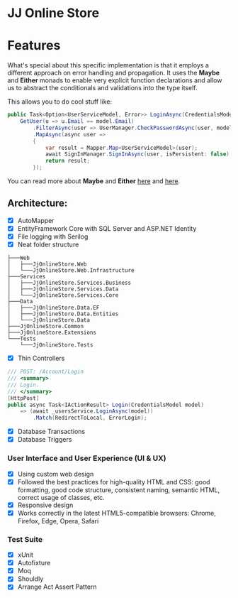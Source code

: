 # JJ Online Store

# Features

What's special about this specific implementation is that it employs a different approach on error handling and propagation. It uses the **Maybe** and **Either** monads to enable very explicit function declarations and allow us to abstract the conditionals and validations into the type itself.

This allows you to do cool stuff like:

```csharp
public Task<Option<UserServiceModel, Error>> LoginAsync(CredentialsModel model) =>
    GetUser(u => u.Email == model.Email)
        .FilterAsync(user => UserManager.CheckPasswordAsync(user, model.Password), "Invalid credentials.".ToError())
        .MapAsync(async user =>
        {
            var result = Mapper.Map<UserServiceModel>(user);
            await SignInManager.SignInAsync(user, isPersistent: false);
            return result;
        });
```

You can read more about **Maybe** and **Either** [here](https://devadventures.net/2018/04/17/forget-object-reference-not-set-to-an-instance-of-an-object-functional-adventures-in-c/) and [here](https://devadventures.net/2018/09/20/real-life-examples-of-functional-c-sharp-either/).

## Architecture:
- [x] AutoMapper
- [x] EntityFramework Core with SQL Server and ASP.NET Identity
- [x] File logging with Serilog
- [x] Neat folder structure

```
├───Web
│   ├───JjOnlineStore.Web
│   └───JjOnlineStore.Web.Infrastructure
├───Services
│   ├───JjOnlineStore.Services.Business
│   ├───JjOnlineStore.Services.Data
│   └───JjOnlineStore.Services.Core
├───Data
│   ├───JjOnlineStore.Data.EF
│   ├───JjOnlineStore.Data.Entities
│   └───JjOnlineStore.Data
├───JjOnlineStore.Common
├───JjOnlineStore.Extensions
└───Tests
    └───JjOnlineStore.Tests
```
- [x] Thin Controllers

```csharp
/// POST: /Account/Login
/// <summary>
/// Login.
/// </summary>
[HttpPost]
public async Task<IActionResult> Login(CredentialsModel model)
    => (await _usersService.LoginAsync(model))
        .Match(RedirectToLocal, ErrorLogin);
```

- [x] Database Transactions
- [x] Database Triggers

### User Interface and User Experience (UI & UX)
- [x] Using custom web design 
- [x] Followed the best practices for high-quality HTML and CSS: good formatting, good code structure, consistent naming, semantic HTML, correct usage of classes, etc.
- [x] Responsive design 
- [x] Works correctly in the latest HTML5-compatible browsers: Chrome, Firefox, Edge, Opera, Safari 

### Test Suite
- [x] xUnit
- [x] Autofixture
- [x] Moq
- [x] Shouldly
- [x] Arrange Act Assert Pattern

